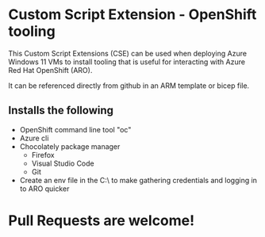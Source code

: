 # Custom Script Extension - OpenShift tooling

This Custom Script Extensions (CSE) can be used when deploying Azure Windows 11 VMs to install tooling that is useful for interacting with Azure Red Hat OpenShift (ARO).

It can be referenced directly from github in an ARM template or bicep file.

## Installs the following

* OpenShift command line tool "oc"
* Azure cli 
* Chocolately package manager
    - Firefox
    - Visual Studio Code
    - Git
* Create an env file in the C:\ to make gathering credentials and logging in to ARO quicker

# **Pull Requests are welcome!**